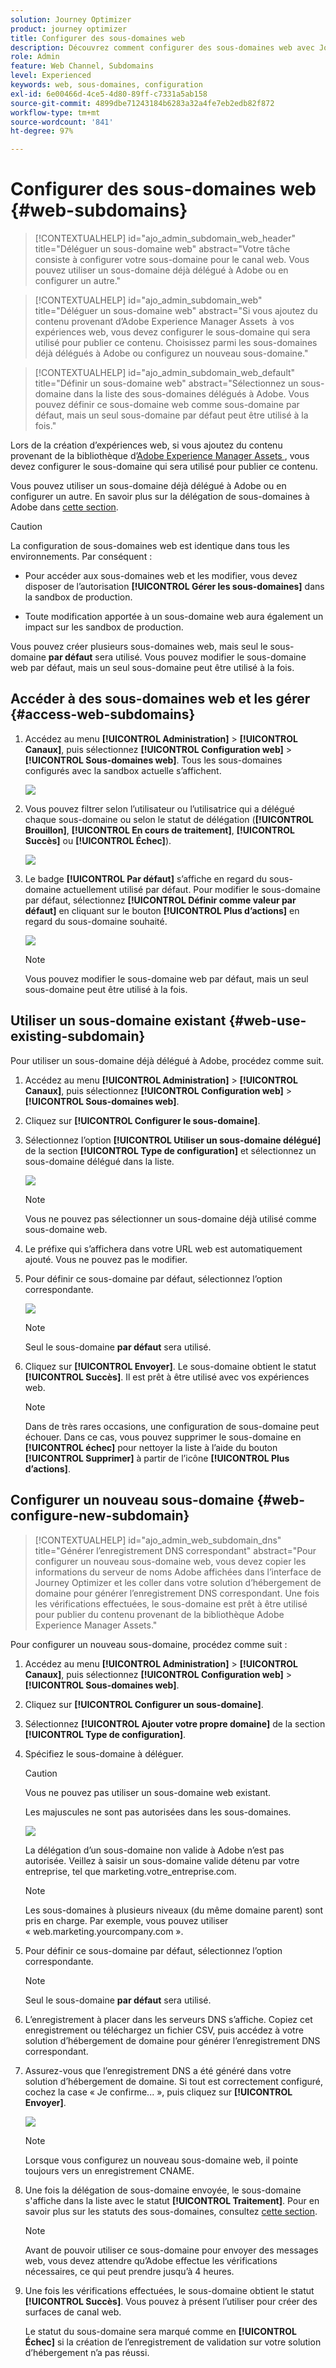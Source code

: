 ```yaml
---
solution: Journey Optimizer
product: journey optimizer
title: Configurer des sous-domaines web
description: Découvrez comment configurer des sous-domaines web avec Journey Optimizer.
role: Admin
feature: Web Channel, Subdomains
level: Experienced
keywords: web, sous-domaines, configuration
exl-id: 6e00466d-4ce5-4d80-89ff-c7331a5ab158
source-git-commit: 4899dbe71243184b6283a32a4fe7eb2edb82f872
workflow-type: tm+mt
source-wordcount: '841'
ht-degree: 97%

---
```


# Configurer des sous-domaines web {#web-subdomains}

>[!CONTEXTUALHELP]
>id="ajo_admin_subdomain_web_header"
>title="Déléguer un sous-domaine web"
>abstract="Votre tâche consiste à configurer votre sous-domaine pour le canal web. Vous pouvez utiliser un sous-domaine déjà délégué à Adobe ou en configurer un autre."

>[!CONTEXTUALHELP]
>id="ajo_admin_subdomain_web"
>title="Déléguer un sous-domaine web"
>abstract="Si vous ajoutez du contenu provenant d’Adobe Experience Manager Assets  à vos expériences web, vous devez configurer le sous-domaine qui sera utilisé pour publier ce contenu. Choisissez parmi les sous-domaines déjà délégués à Adobe ou configurez un nouveau sous-domaine."

>[!CONTEXTUALHELP]
>id="ajo_admin_subdomain_web_default"
>title="Définir un sous-domaine web"
>abstract="Sélectionnez un sous-domaine dans la liste des sous-domaines délégués à Adobe. Vous pouvez définir ce sous-domaine web comme sous-domaine par défaut, mais un seul sous-domaine par défaut peut être utilisé à la fois."

Lors de la création d’expériences web, si vous ajoutez du contenu provenant de la bibliothèque d’[Adobe Experience Manager Assets ](../content-management/assets.md), vous devez configurer le sous-domaine qui sera utilisé pour publier ce contenu.

Vous pouvez utiliser un sous-domaine déjà délégué à Adobe ou en configurer un autre. En savoir plus sur la délégation de sous-domaines à Adobe dans [cette section](../configuration/delegate-subdomain.md).

>[!CAUTION]
>
>La configuration de sous-domaines web est identique dans tous les environnements. Par conséquent :
>
>* Pour accéder aux sous-domaines web et les modifier, vous devez disposer de l’autorisation **[!UICONTROL Gérer les sous-domaines]** dans la sandbox de production.
>
> * Toute modification apportée à un sous-domaine web aura également un impact sur les sandbox de production.

Vous pouvez créer plusieurs sous-domaines web, mais seul le sous-domaine **par défaut** sera utilisé. Vous pouvez modifier le sous-domaine web par défaut, mais un seul sous-domaine peut être utilisé à la fois.

## Accéder à des sous-domaines web et les gérer {#access-web-subdomains}

1. Accédez au menu **[!UICONTROL Administration]** > **[!UICONTROL Canaux]**, puis sélectionnez **[!UICONTROL Configuration web]** > **[!UICONTROL Sous-domaines web]**. Tous les sous-domaines configurés avec la sandbox actuelle s’affichent.

   ![](assets/web-access-subdomains.png)

1. Vous pouvez filtrer selon l’utilisateur ou l’utilisatrice qui a délégué chaque sous-domaine ou selon le statut de délégation (**[!UICONTROL Brouillon]**, **[!UICONTROL En cours de traitement]**, **[!UICONTROL Succès]** ou **[!UICONTROL Échec]**).

   ![](assets/web-filter-subdomains.png)

1. Le badge **[!UICONTROL Par défaut]** s’affiche en regard du sous-domaine actuellement utilisé par défaut. Pour modifier le sous-domaine par défaut, sélectionnez **[!UICONTROL Définir comme valeur par défaut]** en cliquant sur le bouton **[!UICONTROL Plus d’actions]** en regard du sous-domaine souhaité.

   ![](assets/web-subdomain-default.png)

   >[!NOTE]
   >
   >Vous pouvez modifier le sous-domaine web par défaut, mais un seul sous-domaine peut être utilisé à la fois.

## Utiliser un sous-domaine existant {#web-use-existing-subdomain}

Pour utiliser un sous-domaine déjà délégué à Adobe, procédez comme suit.

1. Accédez au menu **[!UICONTROL Administration]** > **[!UICONTROL Canaux]**, puis sélectionnez **[!UICONTROL Configuration web]** > **[!UICONTROL Sous-domaines web]**.

1. Cliquez sur **[!UICONTROL Configurer le sous-domaine]**.

1. Sélectionnez l’option **[!UICONTROL Utiliser un sous-domaine délégué]** de la section **[!UICONTROL Type de configuration]** et sélectionnez un sous-domaine délégué dans la liste.

   ![](assets/web-subdomain-details.png)

   >[!NOTE]
   >
   >Vous ne pouvez pas sélectionner un sous-domaine déjà utilisé comme sous-domaine web.

1. Le préfixe qui s’affichera dans votre URL web est automatiquement ajouté. Vous ne pouvez pas le modifier.

1. Pour définir ce sous-domaine par défaut, sélectionnez l’option correspondante.

   ![](assets/web-subdomain-details-default.png)

   >[!NOTE]
   >
   >Seul le sous-domaine **par défaut** sera utilisé.

1. Cliquez sur **[!UICONTROL Envoyer]**. Le sous-domaine obtient le statut **[!UICONTROL Succès]**. Il est prêt à être utilisé avec vos expériences web.

   >[!NOTE]
   >
   >Dans de très rares occasions, une configuration de sous-domaine peut échouer. Dans ce cas, vous pouvez supprimer le sous-domaine en **[!UICONTROL échec]** pour nettoyer la liste à l’aide du bouton **[!UICONTROL Supprimer]** à partir de l’icône **[!UICONTROL Plus d’actions]**.

## Configurer un nouveau sous-domaine {#web-configure-new-subdomain}

>[!CONTEXTUALHELP]
>id="ajo_admin_web_subdomain_dns"
>title="Générer l’enregistrement DNS correspondant"
>abstract="Pour configurer un nouveau sous-domaine web, vous devez copier les informations du serveur de noms Adobe affichées dans l’interface de Journey Optimizer et les coller dans votre solution d’hébergement de domaine pour générer l’enregistrement DNS correspondant. Une fois les vérifications effectuées, le sous-domaine est prêt à être utilisé pour publier du contenu provenant de la bibliothèque Adobe Experience Manager Assets."

Pour configurer un nouveau sous-domaine, procédez comme suit :

1. Accédez au menu **[!UICONTROL Administration]** > **[!UICONTROL Canaux]**, puis sélectionnez **[!UICONTROL Configuration web]** > **[!UICONTROL Sous-domaines web]**.

1. Cliquez sur **[!UICONTROL Configurer un sous-domaine]**.

1. Sélectionnez **[!UICONTROL Ajouter votre propre domaine]** de la section **[!UICONTROL Type de configuration]**.

1. Spécifiez le sous-domaine à déléguer.

   >[!CAUTION]
   >
   >Vous ne pouvez pas utiliser un sous-domaine web existant.
   >
   >Les majuscules ne sont pas autorisées dans les sous-domaines.

   ![](assets/web-add-your-own-domain.png)

   La délégation d’un sous-domaine non valide à Adobe n’est pas autorisée. Veillez à saisir un sous-domaine valide détenu par votre entreprise, tel que marketing.votre_entreprise.com.

   >[!NOTE]
   >
   >Les sous-domaines à plusieurs niveaux (du même domaine parent) sont pris en charge. Par exemple, vous pouvez utiliser « web.marketing.yourcompany.com ».

1. Pour définir ce sous-domaine par défaut, sélectionnez l’option correspondante.

   >[!NOTE]
   >
   >Seul le sous-domaine **par défaut** sera utilisé.

1. L’enregistrement à placer dans les serveurs DNS s’affiche. Copiez cet enregistrement ou téléchargez un fichier CSV, puis accédez à votre solution d’hébergement de domaine pour générer l’enregistrement DNS correspondant.

1. Assurez-vous que l’enregistrement DNS a été généré dans votre solution d’hébergement de domaine. Si tout est correctement configuré, cochez la case « Je confirme... », puis cliquez sur **[!UICONTROL Envoyer]**.

   ![](assets/web-add-your-own-domain-confirm.png)

   >[!NOTE]
   >
   >Lorsque vous configurez un nouveau sous-domaine web, il pointe toujours vers un enregistrement CNAME.

1. Une fois la délégation de sous-domaine envoyée, le sous-domaine s&#39;affiche dans la liste avec le statut **[!UICONTROL Traitement]**. Pour en savoir plus sur les statuts des sous-domaines, consultez [cette section](../configuration/about-subdomain-delegation.md#access-delegated-subdomains).<!--Same statuses?-->

   >[!NOTE]
   >
   >Avant de pouvoir utiliser ce sous-domaine pour envoyer des messages web, vous devez attendre qu’Adobe effectue les vérifications nécessaires, ce qui peut prendre jusqu’à 4 heures.

1. Une fois les vérifications effectuées, le sous-domaine obtient le statut **[!UICONTROL Succès]**. Vous pouvez à présent l’utiliser pour créer des surfaces de canal web.

   Le statut du sous-domaine sera marqué comme en **[!UICONTROL Échec]** si la création de lʼenregistrement de validation sur votre solution dʼhébergement nʼa pas réussi.


<!--
Only a subdomain with the **[!UICONTROL Success]** status can be set as default.
You cannot delete a subdomain with the **[!UICONTROL Processing]** status.
-->
